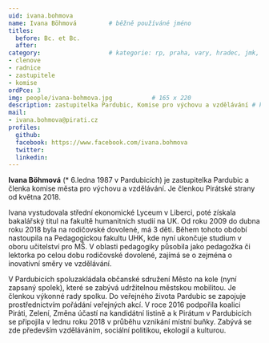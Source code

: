 ```yaml
---
uid: ivana.bohmova
name: Ivana Böhmová   		# běžně používáné jméno
titles:
  before: Bc. et Bc.
  after:
category:             		# kategorie: rp, praha, vary, hradec, jmk, senat
- clenove
- radnice
- zastupitele
- komise
ordPce: 3
img: people/ivana-bohmova.jpg           # 165 x 220
description: zastupitelka Pardubic, Komise pro výchovu a vzdělávání # kratký popis, max 160 znaků
mail:
- ivana.bohmova@pirati.cz
profiles:
  github:
  facebook: https://www.facebook.com/ivana.bohmova
  twitter:
  linkedin:
---
```


**Ivana Böhmová** (* 6.ledna 1987 v Pardubicích) je zastupitelka Pardubic a členka komise města pro výchovu a vzdělávání. Je členkou Pirátské strany od května 2018.

Ivana vystudovala střední ekonomické Lyceum v Liberci, poté získala bakalářský titul na fakultě humanitních studií na UK. Od roku 2009 do dubna roku 2018 byla na rodičovské dovolené, má 3 děti. Během tohoto období nastoupila na Pedagogickou fakultu UHK, kde nyní ukončuje studium v oboru učitelství pro MŠ. V oblasti pedagogiky působila jako pedagožka či lektorka po celou dobu rodičovské dovolené, zajímá se o zejména o inovativní směry ve vzdělávání.

V Pardubicích spoluzakládala občanské sdružení Město na kole (nyní zapsaný spolek), které se zabývá udržitelnou městskou mobilitou. Je členkou výkonné rady spolku. Do veřejného života Pardubic se zapojuje prostřednictvím pořádání veřejných akcí. V roce 2016 podpořila koalici Piráti, Zelení, Změna účastí na kandidátní listině a k Pirátum v Pardubicích se připojila v lednu roku 2018 v průběhu vznikání místní buňky. Zabývá se zde především vzděláváním, sociální politikou, ekologií a kulturou.
